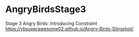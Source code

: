 # AngryBirdsStage3
Stage 3 Angry Birds: Introducing Constraint
https://ybsuperawesome02.github.io/Angry-Birds-Slingshot/
